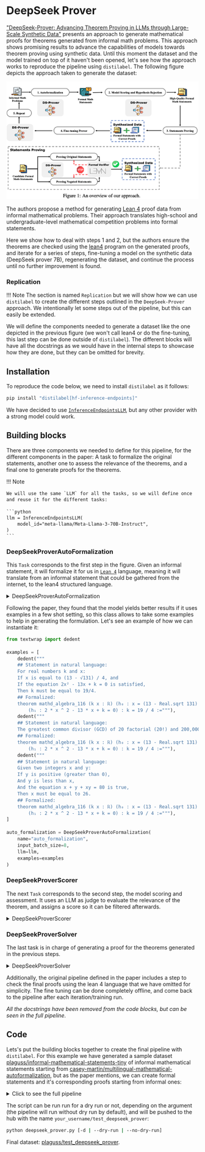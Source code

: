 # DeepSeek Prover

["DeepSeek-Prover: Advancing Theorem Proving in LLMs through Large-Scale Synthetic Data"](https://arxiv.org/abs/2405.14333) presents an approach to generate mathematical proofs for theorems generated from informal math problems. This approach shows promising results to advance the capabilities of models towards theorem proving using synthetic data. Until this moment the dataset and the model trained on top of it haven't been opened, let's see how the approach works to reproduce the pipeline using `distilabel`. The following figure depicts the approach taken to generate the dataset:

![DeepSeep prover approach](../../../assets/tutorials-assets/deepseek_prover.png)

The authors propose a method for generating [Lean 4](https://github.com/leanprover/lean4) proof data from informal mathematical problems. Their approach translates high-school and undergraduate-level mathematical competition problems into formal statements.

Here we show how to deal with steps 1 and 2, but the authors ensure the theorems are checked using the [lean4](https://github.com/leanprover/lean4) program on the generated proofs, and iterate for a series of steps, fine-tuning a model on the synthetic data (DeepSeek prover 7B), regenerating the dataset, and continue the process until no further improvement is found.

### Replication

!!! Note
    The section is named `Replication` but we will show how we can use `distilabel` to create the different steps outlined in the `DeepSeek-Prover` approach. We intentionally let some steps out of the pipeline, but this can easily be extended.

We will define the components needed to generate a dataset like the one depicted in the previous figure (we won't call lean4 or do the fine-tuning, this last step can be done outside of `distilabel`). The different blocks will have all the docstrings as we would have in the internal steps to showcase how they are done, but they can be omitted for brevity.

## Installation

To reproduce the code below, we need to install `distilabel` as it follows:

```bash
pip install "distilabel[hf-inference-endpoints]"
```

We have decided to use [`InferenceEndpointsLLM`](https://distilabel.argilla.io/latest/components-gallery/llms/inferenceendpointsllm/?h=inference#inferenceendpointsllm), but any other provider with a strong model could work.

## Building blocks

There are three components we needed to define for this pipeline, for the different components in the paper: A task to formalize the original statements, another one to assess the relevance of the theorems, and a final one to generate proofs for the theorems.

!!! Note

    We will use the same `LLM` for all the tasks, so we will define once and reuse it for the different tasks:
    
    ```python
    llm = InferenceEndpointsLLM(
        model_id="meta-llama/Meta-Llama-3-70B-Instruct",
    )
    ```

### DeepSeekProverAutoFormalization

This `Task` corresponds to the first step in the figure. Given an informal statement, it will formalize it for us in [`Lean 4`](https://github.com/leanprover/lean4) language, meaning it will translate from an informal statement that could be gathered from the internet, to the lean4 structured language.

<details close>
<summary>DeepSeekProverAutoFormalization</summary>

```python
_PARSE_DEEPSEEK_PROVER_AUTOFORMAL_REGEX = r"```lean4(.*?)```"

template_deepseek_prover_auto_formalization = """\
Mathematical Problem in Natural Language:
{{ informal_statement }}
{%- if few_shot %}

Please use the following examples to guide you with the answer:
{%- for example in examples %}
- {{ example }}
{%- endfor %}
{% endif -%}"""


class DeepSeekProverAutoFormalization(Task):
    examples: Optional[List[str]] = None
    system_prompt: str = "Translate the problem to Lean 4 (only the core declaration):\n```lean4\nformal statement goes here\n```"
    _template: Union[Template, None] = PrivateAttr(...)
    _few_shot: bool = PrivateAttr(default=False)

    def load(self) -> None:
        super().load()
        self._template = Template(template_deepseek_prover_auto_formalization)

    @property
    def inputs(self) -> List[str]:
        return ["informal_statement"]

    @property
    def outputs(self):
        return ["formal_statement", "model_name"]

    def format_input(self, input: str) -> ChatType:  # type: ignore
        return [
            {
                "role": "system",
                "content": self.system_prompt,
            },
            {
                "role": "user",
                "content": self._template.render(
                    informal_statement=input[self.inputs[0]],
                    few_shot=bool(self.examples),
                    examples=self.examples,
                ),
            },
        ]

    @override
    def format_output(  # type: ignore
        self, output: Union[str, None], input: Dict[str, Any] = None
    ) -> Dict[str, Any]:  # type: ignore
        match = re.search(_PARSE_DEEPSEEK_PROVER_AUTOFORMAL_REGEX, output, re.DOTALL)
        if match:
            match = match.group(1).strip()
        return {"formal_statement": match}
```

</details>

Following the paper, they found that the model yields better results if it uses examples in a few shot setting, so this class allows to take some examples to help in generating the formulation. Let's see an example of how we can instantiate it:

```python
from textwrap import dedent

examples = [
    dedent("""
    ## Statement in natural language:
    For real numbers k and x:
    If x is equal to (13 - √131) / 4, and
    If the equation 2x² - 13x + k = 0 is satisfied,
    Then k must be equal to 19/4.
    ## Formalized:
    theorem mathd_algebra_116 (k x : ℝ) (h₀ : x = (13 - Real.sqrt 131) / 4)
        (h₁ : 2 * x ^ 2 - 13 * x + k = 0) : k = 19 / 4 :="""),
    dedent("""
    ## Statement in natural language:
    The greatest common divisor (GCD) of 20 factorial (20!) and 200,000 is equal to 40,000.
    ## Formalized:
    theorem mathd_algebra_116 (k x : ℝ) (h₀ : x = (13 - Real.sqrt 131) / 4)
        (h₁ : 2 * x ^ 2 - 13 * x + k = 0) : k = 19 / 4 :="""),
    dedent("""
    ## Statement in natural language:
    Given two integers x and y:
    If y is positive (greater than 0),
    And y is less than x,
    And the equation x + y + xy = 80 is true,
    Then x must be equal to 26.
    ## Formalized:
    theorem mathd_algebra_116 (k x : ℝ) (h₀ : x = (13 - Real.sqrt 131) / 4)
        (h₁ : 2 * x ^ 2 - 13 * x + k = 0) : k = 19 / 4 :="""),
]

auto_formalization = DeepSeekProverAutoFormalization(
    name="auto_formalization",
    input_batch_size=8,
    llm=llm,
    examples=examples
)
```

### DeepSeekProverScorer

The next `Task` corresponds to the second step, the model scoring and assessment. It uses an LLM as judge to evaluate the relevance of the theorem, and assigns a score so it can be filtered afterwards.

<details close>
<summary>DeepSeekProverScorer</summary>

```python
template_deepseek_prover_scorer = """\
To evaluate whether a formal Lean4 statement will be of interest to the community, consider the following criteria:

1. Relevance to Current Research: Does the statement address a problem or concept that is actively being researched in mathematics or related fields? Higher relevance scores indicate greater potential interest.
2. Complexity and Depth: Is the statement complex enough to challenge existing theories and methodologies, yet deep enough to provide significant insights or advancements? Complexity and depth showcase Lean4's capabilities and attract interest.
3. Interdisciplinary Potential: Does the statement offer opportunities for interdisciplinary research, connecting mathematics with other fields such as computer science, physics, or biology? Interdisciplinary projects often garner wide interest.
4. Community Needs and Gaps: Does the statement fill an identified need or gap within the Lean4 community or the broader mathematical community? Addressing these needs directly correlates with interest.
5. Innovativeness: How innovative is the statement? Does it propose new methods, concepts, or applications? Innovation drives interest and engagement.

Customize your evaluation for each problem accordingly, assessing it as 'excellent', 'good', 'above average', 'fair' or 'poor'.

You should respond in the following format for each statement:

'''
Natural language: (Detailed explanation of the informal statement, including any relevant background information, assumptions, and definitions.)
Analysis: (Provide a brief justification for each score, highlighting why the statement scored as it did across the criteria.)
Assessment: (Based on the criteria, rate the statement as 'excellent', 'good', 'above average', 'fair' or 'poor'. JUST the Assessment.)
'''"""

class DeepSeekProverScorer(Task):
    _template: Union[Template, None] = PrivateAttr(...)

    def load(self) -> None:
        super().load()
        self._template = Template(template_deepseek_prover_scorer)

    @property
    def inputs(self) -> List[str]:
        return ["informal_statement", "formal_statement"]

    @property
    def outputs(self):
        return ["natural_language", "analysis", "assessment", "model_name"]

    def format_input(self, input: str) -> ChatType:
        return [
            {
                "role": "system",
                "content": self._template.render(),
            },
            {
                "role": "user",
                "content": f"## Informal statement:\n{input[self.inputs[0]]}\n\n ## Formal statement:\n{input[self.inputs[1]]}",
            },
        ]

    @override
    def format_output(
        self, output: Union[str, None], input: Dict[str, Any] = None
    ) -> Dict[str, Any]:
        try:
            result = output.split("Natural language:")[1].strip()
            natural_language, analysis = result.split("Analysis:")
            analysis, assessment = analysis.split("Assessment:")
            natural_language = natural_language.strip()
            analysis = analysis.strip()
            assessment = assessment.strip()
        except Exception:
            natural_language = analysis = assessment = None

        return {
            "natural_language": natural_language,
            "analysis": analysis,
            "assessment": assessment
        }

```

</details>

### DeepSeekProverSolver

The last task is in charge of generating a proof for the theorems generated in the previous steps.

<details close>
<summary>DeepSeekProverSolver</summary>

```python
class DeepSeekProverSolver(Task):
    system_prompt: str = (
        "You are an expert in proving mathematical theorems formalized in lean4 language. "
        "Your answers consist just in the proof to the theorem given, and nothing else."
    )

    @property
    def inputs(self) -> List[str]:
        return ["formal_statement"]

    @property
    def outputs(self):
        return ["proof"]

    def format_input(self, input: str) -> ChatType:
        prompt = dedent("""
            Give me a proof for the following theorem:
            ```lean4
            {theorem}
            ```"""
        )
        return [
            {
                "role": "system",
                "content": self.system_prompt,
            },
            {
                "role": "user",
                "content": prompt.format(theorem=input["formal_statement"]),
            },
        ]

    def format_output(
        self, output: Union[str, None], input: Dict[str, Any] = None
    ) -> Dict[str, Any]:
        import re
        match = re.search(_PARSE_DEEPSEEK_PROVER_AUTOFORMAL_REGEX, output, re.DOTALL)
        if match:
            match = match.group(1).strip()
        return {"proof": match}
```

</details>

Additionally, the original pipeline defined in the paper includes a step to check the final proofs using the lean 4 language that we have omitted for simplicity. The fine tuning can be done completely offline, and come back to the pipeline after each iteration/training run.

*All the docstrings have been removed from the code blocks, but can be seen in the full pipeline.*

## Code

Lets's put the building blocks together to create the final pipeline with `distilabel`. For this example we have generated a sample dataset [plaguss/informal-mathematical-statements-tiny](https://huggingface.co/datasets/plaguss/informal-mathematical-statements-tiny) of informal mathematical statements starting from [casey-martin/multilingual-mathematical-autoformalization](https://huggingface.co/datasets/casey-martin/multilingual-mathematical-autoformalization), but as the paper mentions, we can create formal statements and it's corresponding proofs starting from informal ones:

<details close>
<summary>Click to see the full pipeline</summary>

```python title="deepseek_prover.py"
--8<-- "examples/deepseek_prover.py"
```

</details>

The script can be run run for a dry run or not, depending on the argument (the pipeline will run without dry run by default), and will be pushed to the hub with the name `your_username/test_deepseek_prover`:

```bash
python deepseek_prover.py [-d | --dry-run | --no-dry-run]
```

Final dataset: [plaguss/test_deepseek_prover](https://huggingface.co/datasets/plaguss/test_deepseek_prover).
